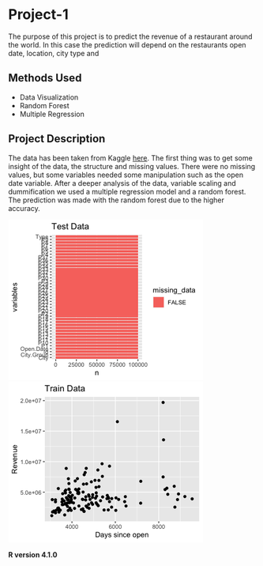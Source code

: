 # Project-1
The purpose of this project is to predict the revenue of a restaurant around the world. In this case the prediction will depend on the restaurants open date, location, city type and 

## Methods Used
* Data Visualization
* Random Forest
* Multiple Regression

## Project Description
The data has been taken from Kaggle [here](https://www.kaggle.com/competitions/restaurant-revenue-prediction/data). The first thing was to get some insight of the data, the structure and missing values. There were no missing values, but some variables needed some manipulation such as the open date variable. After a deeper analysis of the data, variable scaling and dummification we used a multiple regression model and a random forest. The prediction was made with the random forest due to the higher accuracy.


![MissingData](https://github.com/emipizana/Project-1/blob/main/Graphs/Rplot.png)
![OpenDate](https://github.com/emipizana/Project-1/blob/main/Graphs/Rplot02.png)

**R version 4.1.0**
